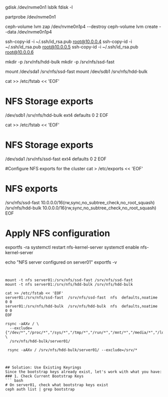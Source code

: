gdisk /dev/nvme0n1
lsblk
fdisk -l

partprobe /dev/nvme0n1



ceph-volume lvm zap /dev/nvme0n1p4 --destroy
ceph-volume lvm create --data /dev/nvme0n1p4


ssh-copy-id -i ~/.ssh/id_rsa.pub root@10.0.0.4
ssh-copy-id -i ~/.ssh/id_rsa.pub root@10.0.0.5
ssh-copy-id -i ~/.ssh/id_rsa.pub root@10.0.0.6


mkdir -p /srv/nfs/hdd-bulk
mkdir -p /srv/nfs/ssd-fast

mount /dev/sda1 /srv/nfs/ssd-fast
mount /dev/sdb1 /srv/nfs/hdd-bulk


cat >> /etc/fstab << 'EOF'
# NFS Storage exports
/dev/sdb1    /srv/nfs/hdd-bulk   ext4    defaults    0    2
EOF

cat >> /etc/fstab << 'EOF'
# NFS Storage exports
/dev/sda1    /srv/nfs/ssd-fast   ext4    defaults    0    2
EOF


#Configure NFS exports for the cluster
cat > /etc/exports << 'EOF'
# NFS exports
/srv/nfs/ssd-fast    10.0.0.0/16(rw,sync,no_subtree_check,no_root_squash)
/srv/nfs/hdd-bulk    10.0.0.0/16(rw,sync,no_subtree_check,no_root_squash)
EOF

# Apply NFS configuration
exportfs -ra
systemctl restart nfs-kernel-server
systemctl enable nfs-kernel-server

echo "NFS server configured on server01"
exportfs -v
```


mount -t nfs server01:/srv/nfs/ssd-fast /srv/nfs/ssd-fast
mount -t nfs server01:/srv/nfs/hdd-bulk /srv/nfs/hdd-bulk

cat >> /etc/fstab << 'EOF'
server01:/srv/nfs/ssd-fast  /srv/nfs/ssd-fast  nfs  defaults,noatime  0 0
server01:/srv/nfs/hdd-bulk  /srv/nfs/hdd-bulk  nfs  defaults,noatime  0 0
EOF

rsync -aAXv / \
  --exclude={"/dev/*","/proc/*","/sys/*","/tmp/*","/run/*","/mnt/*","/media/*","/lost+found"} \
  /srv/nfs/hdd-bulk/server01/
  
 rsync -aAXv / /srv/nfs/hdd-bulk/server01/ --exclude=/srv/*



## Solution: Use Existing Keyrings
Since the bootstrap keys already exist, let's work with what you have:
### 1. Check Current Bootstrap Keys
``` bash
# On server01, check what bootstrap keys exist
ceph auth list | grep bootstrap
```



